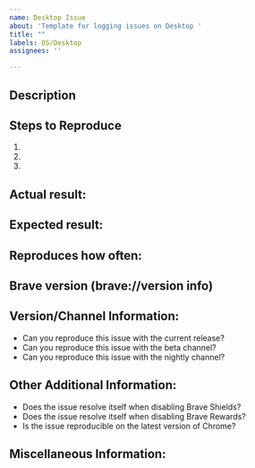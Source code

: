 ```yaml
---
name: Desktop Issue
about: 'Template for logging issues on Desktop '
title: ""
labels: OS/Desktop
assignees: ''

---
```


<!-- Have you searched for similar issues? Before submitting this issue, please check the open issues and add a note before logging a new issue. 

PLEASE USE THE TEMPLATE BELOW TO PROVIDE INFORMATION ABOUT THE ISSUE. 
INSUFFICIENT INFO WILL GET THE ISSUE CLOSED. IT WILL ONLY BE REOPENED AFTER SUFFICIENT INFO IS PROVIDED-->

## Description 
<!--Provide a brief description of the issue-->


## Steps to Reproduce
<!--Please add a series of steps to reproduce the issue-->

   1. 
   2. 
   3. 

## Actual result:
<!--Please add screenshots if needed-->


## Expected result:


## Reproduces how often: 
<!--[Easily reproduced/Intermittent issue/No steps to reproduce]-->


## Brave version (brave://version info)
<!--For installed build, please copy Brave, Revision and OS from brave://version and paste here. If building from source please mention it along with brave://version details-->


## Version/Channel Information:
<!--Does this issue happen on any other channels? Or is it specific to a certain channel?-->

- Can you reproduce this issue with the current release? 
- Can you reproduce this issue with the beta channel? 
- Can you reproduce this issue with the nightly channel? 

## Other Additional Information:

- Does the issue resolve itself when disabling Brave Shields? 
- Does the issue resolve itself when disabling Brave Rewards? 
- Is the issue reproducible on the latest version of Chrome? 

## Miscellaneous Information:
<!--Any additional information, related issues, extra QA steps, configuration or data that might be necessary to reproduce the issue-->
